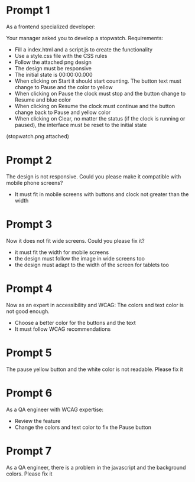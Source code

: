 # Prompt 1

As a frontend specialized developer:

Your manager asked you to develop a stopwatch. Requirements:
- Fill a index.html and a script.js to create the functionality
- Use a style.css file with the CSS rules
- Follow the attached png design
- The design must be responsive
- The initial state is 00:00:00.000
- When clicking on Start it should start counting. The button text must change to Pause and the color to yellow
- When clicking on Pause the clock must stop and the button change to Resume and blue color
- When clicking on Resume the clock must continue and the button change back to Pause and yellow color
- When clicking on Clear, no matter the status (if the clock is running or paused), the interface must be reset to the initial state

(stopwatch.png attached)

# Prompt 2

The design is not responsive. Could you please make it compatible with mobile phone screens?
- It must fit in mobile screens with buttons and clock not greater than the width


# Prompt 3

Now it does not fit wide screens. Could you please fix it?
- it must fit the width for mobile screens
- the design must follow the image in wide screens too
- the design must adapt to the width of the screen for tablets too

# Prompt 4

Now as an expert in accessibility and WCAG:
The colors and text color is not good enough.
- Choose a better color for the buttons and the text
- It must follow WCAG recommendations

# Prompt 5

The pause yellow button and the white color is not readable. Please fix it

# Prompt 6

As a QA engineer with WCAG expertise:
- Review the feature
- Change the colors and text color to fix the Pause button

# Prompt 7

As a QA engineer, there is a problem in the javascript and the background colors.
Please fix it


